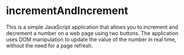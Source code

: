 # incrementAndIncrement

This is a simple JavaScript application that allows you to increment and decrement a number on a web page using two buttons. The application uses DOM manipulation to update the value of the number in real time, without the need for a page refresh.
